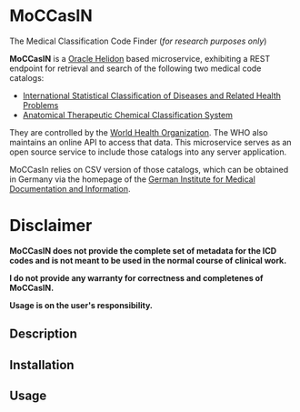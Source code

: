 # MoCCasIN
The Medical Classification Code Finder (*for research purposes only*)

**MoCCasIN** is a [Oracle Helidon](https://github.com/oracle/helidon) based microservice, exhibiting a REST endpoint for retrieval and search of the following two medical code catalogs:

- [International Statistical Classification of Diseases and Related Health Problems](https://en.wikipedia.org/wiki/International_Statistical_Classification_of_Diseases_and_Related_Health_Problems)
- [Anatomical Therapeutic Chemical Classification System](https://en.wikipedia.org/wiki/Anatomical_Therapeutic_Chemical_Classification_System)

They are controlled by the [World Health Organization](http://www.who.int/). The WHO also maintains an online API to access that data. This microservice serves as an open source service to include those catalogs into any server application. 

MoCCasIn relies on CSV version of those catalogs, which can be obtained in Germany via the homepage of the [German Institute for Medical Documentation and Information](https://www.dimdi.de/dynamic/en/homepage/index.html).

# Disclaimer

**MoCCasIN does not provide the complete set of metadata for the ICD codes and is not meant to be used in the normal course of clinical work.**

**I do not provide any warranty for correctness and completenes of MoCCasIN.**

**Usage is on the user's responsibility.**

## Description

## Installation

## Usage
